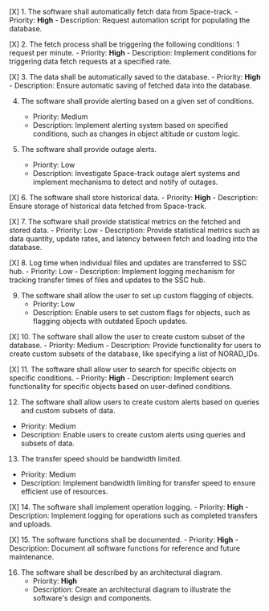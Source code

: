 [X] 1. The software shall automatically fetch data from Space-track.
      - Priority: **High**
      - Description: Request automation script for populating the database.
  

[X] 2. The fetch process shall be triggering the following conditions: 1 request per minute.
      - Priority: **High**
      - Description: Implement conditions for triggering data fetch requests at a specified rate.


[X] 3. The data shall be automatically saved to the database.
      - Priority: **High**
      - Description: Ensure automatic saving of fetched data into the database. 


4. The software shall provide alerting based on a given set of conditions.
   - Priority: Medium
   - Description: Implement alerting system based on specified conditions, such as changes in object altitude or custom logic.


5. The software shall provide outage alerts.
   - Priority: Low
   - Description: Investigate Space-track outage alert systems and implement mechanisms to detect and notify of outages.


[X] 6. The software shall store historical data.
      - Priority: **High**
      - Description: Ensure storage of historical data fetched from Space-track.


[X] 7. The software shall provide statistical metrics on the fetched and stored data.
      - Priority: Low
      - Description: Provide statistical metrics such as data quantity, update rates, and latency between fetch and loading into the database.


[X] 8. Log time when individual files and updates are transferred to SSC hub.
      - Priority: Low
      - Description: Implement logging mechanism for tracking transfer times of files and updates to the SSC hub.


9. The software shall allow the user to set up custom flagging of objects.
   - Priority: Low
   - Description: Enable users to set custom flags for objects, such as flagging objects with outdated Epoch updates.


[X] 10. The software shall allow the user to create custom subset of the database.
      - Priority: Medium
      - Description: Provide functionality for users to create custom subsets of the database, like specifying a list of NORAD_IDs.


[X] 11. The software shall allow user to search for specific objects on specific conditions.
      - Priority: **High**
      - Description: Implement search functionality for specific objects based on user-defined conditions.


12. The software shall allow users to create custom alerts based on queries and custom subsets of data.
   - Priority: Medium
   - Description: Enable users to create custom alerts using queries and subsets of data.


13. The transfer speed should be bandwidth limited.
   - Priority: Medium
   - Description: Implement bandwidth limiting for transfer speed to ensure efficient use of resources.


[X] 14. The software shall implement operation logging.
      - Priority: **High**
      - Description: Implement logging for operations such as completed transfers and uploads.


[X] 15. The software functions shall be documented.
        - Priority: **High**
        - Description: Document all software functions for reference and future maintenance.


16. The software shall be described by an architectural diagram.
    - Priority: **High**
    - Description: Create an architectural diagram to illustrate the software's design and components.